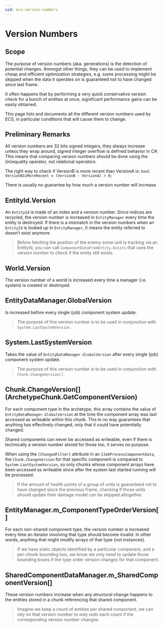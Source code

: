 ```yaml
---
uid: ecs-version-numbers
---
```

# Version Numbers

## Scope

The purpose of version numbers (aka. generations) is the detection of potential changes. Amongst other things, they can be used to implement cheap and efficient optimization strategies, e.g. some processing might be skipped when the data it operates on is guaranteed not to have changed since last frame.

It often happens that by performing a very quick conservative version check for a bunch of entities at once, significant performance gains can be easily obtained.

This page lists and documents all the different version numbers used by ECS, in particular conditions that will cause them to change.

## Preliminary Remarks

All version numbers are 32 bits signed integers, they always increase unless they wrap around, signed integer overflow is defined behavior in C#. This means that comparing version numbers should be done using the (in)equality operator, not relational operators.

The right way to check if VersionB is more recent than VersionA is:
`bool VersionBIsMoreRecent = (VersionB - VersionA) > 0;`

There is usually no guarantee by how much a version number will increase.

## EntityId.Version

An `EntityId` is made of an index and a version number. Since indices are recycled, the version number is increased in `EntityManager` every time the entity is destroyed. If there is a mismatch in the version numbers when an `EntityId` is looked up in `EntityManager`, it means the entity referred to doesn’t exist anymore.

> Before fetching the position of the enemy some unit is tracking via an EntityId, you can call `ComponentDataFromEntity.Exists` that uses the version number to check if the entity still exists.

## World.Version

The version number of a world is increased every time a manager (i.e. system) is created or destroyed.

## EntityDataManager.GlobalVersion

Is increased before every single (job) component system update.

> The purpose of this version number is to be used in conjunction with `System.LastSystemVersion`.

## System.LastSystemVersion

Takes the value of `EntityDataManager.GlobalVersion` after every single (job) component system update.

> The purpose of this version number is to be used in conjunction with `Chunk.ChangeVersion[]`.

## Chunk.ChangeVersion[] (ArchetypeChunk.GetComponentVersion)

For each component type in the archetype, this array contains the value of `EntityDataManager.GlobalVersion` at the time the component array was last accessed as writeable within this chunk. This in no way guarantees that anything has effectively changed, only that it could have potentially changed.

Shared components can never be accessed as writeable, even if there is technically a version number stored for those too, it serves no purpose.

When using the `[ChangedFilter]` attribute in an `IJobProcessComponentData`, the `Chunk.ChangeVersion` for that specific component is compared to `System.LastSystemVersion`, so only chunks whose component arrays have been accessed as writeable since after the system last started running will be processed.

> If the amount of health points of a group of units is guaranteed not to have changed since the previous frame, checking if those units should update their damage model can be skipped altogether.

## EntityManager.m_ComponentTypeOrderVersion[]

For each non-shared component type, the version number is increased every time an iterator involving that type should become invalid. In other words, anything that might modify arrays of that type (not instances).

> If we have static objects identified by a particular component, and a per-chunk bounding box, we know we only need to update those bounding boxes if the type order version changes for that component.

## SharedComponentDataManager.m_SharedComponentVersion[]

These version numbers increase when any structural change happens to the entities stored in a chunk referencing that shared component.

> Imagine we keep a count of entities per shared component, we can rely on that version number to only redo each count if the corresponding version number changes.
